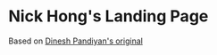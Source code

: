 # Nick Hong's Landing Page

Based on [Dinesh Pandiyan's original](https://portfoliov1.dineshpandiyan.com)

